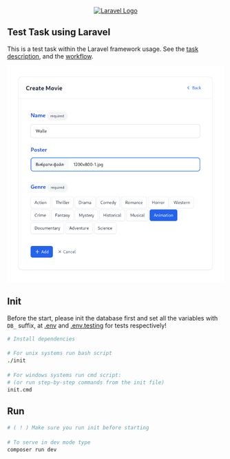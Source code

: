 <p align="center"><a href="https://laravel.com" target="_blank"><img src="https://raw.githubusercontent.com/laravel/art/master/logo-lockup/5%20SVG/2%20CMYK/1%20Full%20Color/laravel-logolockup-cmyk-red.svg" width="400" alt="Laravel Logo"></a></p>

## Test Task using Laravel

This is a test task within the Laravel framework usage.
See the [task description](_workflow/task-en.md), and the [workflow](_workflow).

![Laravel app within Vue, Inertia, Tailwind - a test task](/_workflow/07-create-movie.png)

## Init

Before the start, please init the database first and set all the variables with `DB_` suffix, at [.env](.env) and [.env.testing](.env.testing) for tests respectively!

```bash
# Install dependencies

# For unix systems run bash script
./init

# For windows systems run cmd script:
# (or run step-by-step commands from the init file)
init.cmd
```

## Run

```bash
# ( ! ) Make sure you run init before starting

# To serve in dev mode type
composer run dev
```
